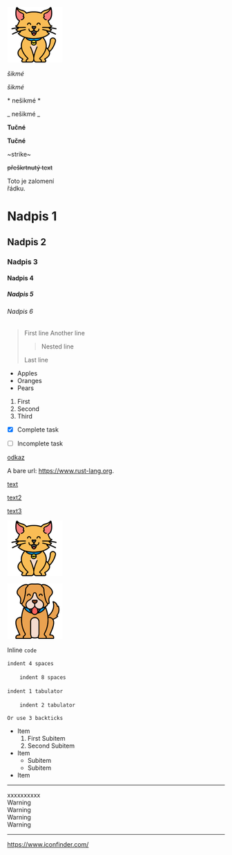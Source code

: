 <img class="right" src="cat.png" alt="Kočka">


*šikmé*

_šikmé_

\* nešikmé \*

\_ nešikmé \_

**Tučné**

__Tučné__

~strike~

~~přeškrtnutý text~~


Toto je zalomení\
řádku.


# Nadpis 1
## Nadpis 2
### Nadpis 3
#### Nadpis 4
##### Nadpis 5
###### Nadpis 6


> First line
> Another line
>
> > Nested line
>
> Last line


* Apples
* Oranges
* Pears


1. First
1. Second
1. Third


- [x] Complete task
- [ ] Incomplete task


[odkaz](http://a.com)

A bare url: <https://www.rust-lang.org>.

[text][id]

[text2][id2]

[text3][id]

[id]: http://b.org/ "title"
[id2]: http://b2.org/ "title2"


![alt](cat.png)

![alt][id3]

[id3]: dog.png "title3"


Inline `code`

    indent 4 spaces

        indent 8 spaces

	indent 1 tabulator

		indent 2 tabulator

```
Or use 3 backticks
```


* Item
    1. First Subitem
    2. Second Subitem
* Item
    - Subitem
    - Subitem
* Item


---


<div class="hidden">
xxxxxxxxxx
</div>


<div class="warning">
Warning<br/>
Warning<br/>
Warning<br/>
Warning
</div>


---


<https://www.iconfinder.com/>
